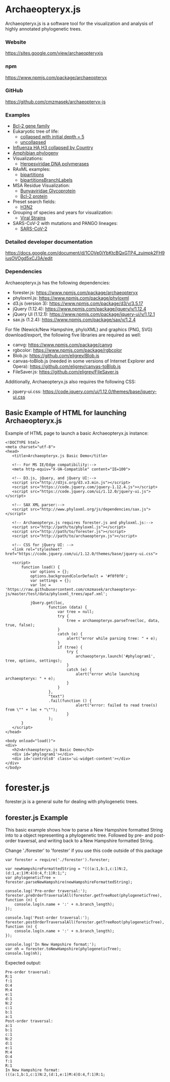 # Archaeopteryx.js
Archaeopteryx.js is a software tool for the visualization and analysis of highly annotated phylogenetic trees.


### Website
https://sites.google.com/view/archaeopteryxjs

### npm
https://www.npmjs.com/package/archaeopteryx

### GitHub
https://github.com/cmzmasek/archaeopteryx-js


### Examples

* [Bcl-2 gene family](http://www.phyloxml.org/archaeopteryx-js/bcl2_js.html)
* Eukaryotic tree of life:
  * [collapsed with initial depth = 5](http://www.phyloxml.org/archaeopteryx-js/euk_tol_collapsed_js.html)
  * [uncollapsed](http://www.phyloxml.org/archaeopteryx-js/euk_tol_js.html)
* [Influenza HA H3 collapsed by Country](http://www.phyloxml.org/archaeopteryx-js/influenza_collapsed.html)
* [Amphibian phylogeny](http://www.phyloxml.org/archaeopteryx-js/amphi_frost_js.html)
* Visualizations:
  * [Herpesviridae DNA polymerases](http://www.phyloxml.org/archaeopteryx-js/hg1001_js.html)
* RAxML examples:
  * [bipartitions](http://www.phyloxml.org/archaeopteryx-js/raxml_bipartitions_bcl2_js.html)
  * [bipartitionsBranchLabels](http://www.phyloxml.org/archaeopteryx-js/raxml_bipartitions_branchlabels_bcl2_js.html)
* MSA Residue Visualization:
  * [Bunyaviridae Glycoprotein](http://www.phyloxml.org/archaeopteryx-js/bunya_glycoprotein.html)
  * [Bcl-2 protein](http://www.phyloxml.org/archaeopteryx-js/bcl2_msa.html)
* Preset search fields:
  * [H3N2](http://www.phyloxml.org/archaeopteryx-js/h3n2_search_js.html)
* Grouping of species and years for visualization:
  * [Viral Strains](http://www.phyloxml.org/archaeopteryx-js/many_species_js.html)
* SARS-CoV-2 with mutations and PANGO lineages:
  * [SARS-CoV-2](http://www.phyloxml.org/archaeopteryx-js/sars_cov_3.html)


### Detailed developer documentation
https://docs.google.com/document/d/1COVe0iYbKtcBQxGTP4_zuimpk2FH9iusOVOgd5xCJ3A/edit


### Dependencies
Archaeopteryx.js has the following dependencies:
 * forester.js: https://www.npmjs.com/package/archaeopteryx
 * phyloxml.js: https://www.npmjs.com/package/phyloxml
 * d3.js (version 3): https://www.npmjs.com/package/d3/v/3.5.17
 * jQuery (1.12.4): https://www.npmjs.com/package/jquery/v/1.12.4
 * jQuery UI (1.12.1): https://www.npmjs.com/package/jquery-ui/v/1.12.1
 * sax.js (1.2.4): https://www.npmjs.com/package/sax/v/1.2.4
 
For file (Newick/New Hampshire, phyloXML) and graphics (PNG, SVG)
download/export, the following five libraries are required as well:
 * canvg: https://www.npmjs.com/package/canvg
 * rgbcolor: https://www.npmjs.com/package/rgbcolor
 * Blob.js: https://github.com/eligrey/Blob.js
 * canvas-toBlob.js (needed in some versions of Internet Explorer and Opera): https://github.com/eligrey/canvas-toBlob.js
 * FileSaver.js: https://github.com/eligrey/FileSaver.js
 
Additionally, Archaeopteryx.js also requires the following CSS:
 * jquery-ui.css: https://code.jquery.com/ui/1.12.0/themes/base/jquery-ui.css


## Basic Example of HTML for launching Archaeopteryx.js

Example of HTML page to launch a basic Archaeopteryx.js instance:
```
<!DOCTYPE html>
<meta charset="utf-8">
<head>
   <title>Archaeopteryx.js Basic Demo</title>

   <!-- For MS IE/Edge compatibility:-->
   <meta http-equiv="X-UA-Compatible" content="IE=100">

   <!-- D3.js, jQuery, and jQuery UI:-->
   <script src="http://d3js.org/d3.v3.min.js"></script>
   <script src="https://code.jquery.com/jquery-1.12.4.js"></script>
   <script src="https://code.jquery.com/ui/1.12.0/jquery-ui.js"></script>

   <!-- SAX XML parser:-->
   <script src="http://www.phyloxml.org/js/dependencies/sax.js"></script>

   <!-- Archaeopteryx.js requires forester.js and phyloxml.js:-->
   <script src="http://path/to/phyloxml.js"></script>
   <script src="http://path/to/forester.js"></script>
   <script src="http://path/to/archaeopteryx.js"></script>

   <!-- CSS for jQuery UI: -->
   <link rel="stylesheet" href="https://code.jquery.com/ui/1.12.0/themes/base/jquery-ui.css">

   <script>
       function load() {
           var options = {};
           options.backgroundColorDefault = '#f0f0f0';
           var settings = {};
           var loc = 'https://raw.githubusercontent.com/cmzmasek/archaeopteryx-js/master/test/data/phyloxml_trees/apaf.xml';

           jQuery.get(loc,
                   function (data) {
                       var tree = null;
                       try {
                           tree = archaeopteryx.parseTree(loc, data, true, false);
                       }
                       catch (e) {
                           alert("error while parsing tree: " + e);
                       }
                       if (tree) {
                           try {
                               archaeopteryx.launch('#phylogram1', tree, options, settings);
                           }
                           catch (e) {
                               alert("error while launching archaeopteryx: " + e);
                           }
                       }
                   },
                   "text")
                   .fail(function () {
                               alert("error: failed to read tree(s) from \"" + loc + "\"");
                           }
                   );
       }
   </script>
</head>

<body onload="load()">
<div>
   <h2>Archaeopteryx.js Basic Demo</h2>
   <div id='phylogram1'></div>
   <div id='controls0' class='ui-widget-content'></div>
</div>
</body>
```




# forester.js
forester.js is a general suite for dealing with phylogenetic trees.

## forester.js Example

This basic example shows how to parse a New Hampshire formatted String
into to a object representing a phylogenetic tree.
Followed by pre- and post-order traversal,
and writing back to a New Hampshire formatted String.

Change './forester' to 'forester' if you use this code outside of this package

```
var forester = require('./forester').forester;

var newHampshireFormattedString = "(((a:1,b:1,c:1)N:2,(d:1,e:1)M:4)O:4,f:1)R:1;";
var phylogeneticTree = forester.parseNewHampshire(newHampshireFormattedString);

console.log('Pre-order traversal:');
forester.preOrderTraversalAll(forester.getTreeRoot(phylogeneticTree), function (n) {
    console.log(n.name + ':' + n.branch_length);
});

console.log('Post-order traversal:');
forester.postOrderTraversalAll(forester.getTreeRoot(phylogeneticTree), function (n) {
    console.log(n.name + ':' + n.branch_length);
});

console.log('In New Hampshire format:');
var nh = forester.toNewHampshire(phylogeneticTree);
console.log(nh);
```

Expected output:

```
Pre-order traversal:
R:1
f:1
O:4
M:4
e:1
d:1
N:2
c:1
b:1
a:1
Post-order traversal:
a:1
b:1
c:1
N:2
d:1
e:1
M:4
O:4
f:1
R:1
In New Hampshire format:
(((a:1,b:1,c:1)N:2,(d:1,e:1)M:4)O:4,f:1)R:1;
```






